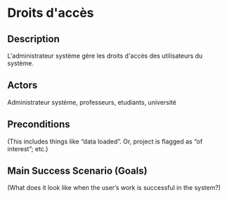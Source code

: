 # Droits d'accès 

## Description 
L'administrateur système gère les droits d'accès des utilisateurs du système.


## Actors 
Administrateur système, professeurs, etudiants, université


## Preconditions 
(This includes things like “data loaded”. Or, project is flagged as “of interest”; etc.)


## Main Success Scenario (Goals)
(What does it look like when the user’s work is successful in the system?)
